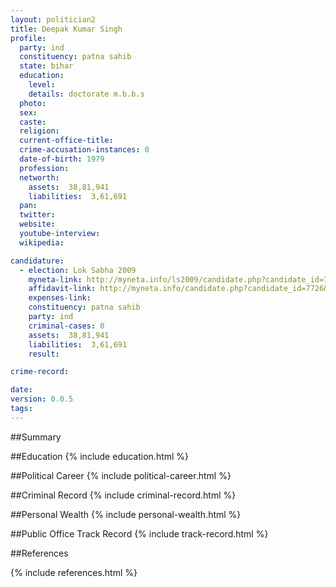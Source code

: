 ```yaml
---
layout: politician2
title: Deepak Kumar Singh
profile: 
  party: ind
  constituency: patna sahib
  state: bihar
  education: 
    level: 
    details: doctorate m.b.b.s
  photo: 
  sex: 
  caste: 
  religion: 
  current-office-title: 
  crime-accusation-instances: 0
  date-of-birth: 1979
  profession: 
  networth: 
    assets:  38,81,941
    liabilities:  3,61,691
  pan: 
  twitter: 
  website: 
  youtube-interview: 
  wikipedia: 

candidature: 
  - election: Lok Sabha 2009
    myneta-link: http://myneta.info/ls2009/candidate.php?candidate_id=7726
    affidavit-link: http://myneta.info/candidate.php?candidate_id=7726&scan=original
    expenses-link: 
    constituency: patna sahib 
    party: ind
    criminal-cases: 0
    assets:  38,81,941
    liabilities:  3,61,691
    result:  

crime-record: 

date: 
version: 0.0.5
tags: 
---
```

##Summary


##Education
{% include education.html %}


##Political Career
{% include political-career.html %}


##Criminal Record
{% include criminal-record.html %}


##Personal Wealth
{% include personal-wealth.html %}


##Public Office Track Record
{% include track-record.html %}


##References


{% include references.html %}
